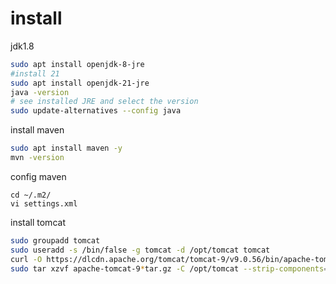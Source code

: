 # install

jdk1.8

```sh
sudo apt install openjdk-8-jre
#install 21
sudo apt install openjdk-21-jre
java -version
# see installed JRE and select the version
sudo update-alternatives --config java
```

install maven

```sh
sudo apt install maven -y
mvn -version
```

config maven
```
cd ~/.m2/
vi settings.xml
```

install tomcat

```sh
sudo groupadd tomcat
sudo useradd -s /bin/false -g tomcat -d /opt/tomcat tomcat
curl -O https://dlcdn.apache.org/tomcat/tomcat-9/v9.0.56/bin/apache-tomcat-9.0.56.tar.gz
sudo tar xzvf apache-tomcat-9*tar.gz -C /opt/tomcat --strip-components=1

```
